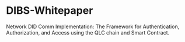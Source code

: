 # DIBS-Whitepaper
Network DID Comm Implementation: The Framework for Authentication, Authorization, and Access using the QLC chain and Smart Contract.

